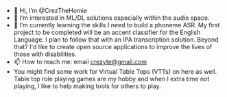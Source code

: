 - 👋 Hi, I’m @CrezTheHomie
- 👀 I’m interested in ML/DL solutions especially within the audio space.
- 🌱 I’m currently learning the skills I need to build a phoneme ASR. My first project to be completed will be an accent classifier for the English Language. I plan to follow that with an IPA transcription solution. Beyond that? I'd like to create open source applications to improve the lives of those with disabilities. 
- 📫 How to reach me: email crezyte@gmail.com
- You might find some work for Virtual Table Tops (VTTs) on here as well. Table top role playing games are my hobby and when I extra time not playing, I like to help making tools for others to play.

<!---
CrezTheHomie/CrezTheHomie is a ✨ special ✨ repository because its `README.md` (this file) appears on your GitHub profile.
You can click the Preview link to take a look at your changes.
--->
